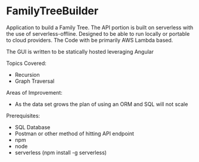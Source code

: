 # FamilyTreeBuilder

Application to build a Family Tree. The API portion is built on serverless with the use of serverless-offline. Designed to be able to run locally or portable to cloud providers.
The Code with be primarily AWS Lambda based.

The GUI is written to be statically hosted leveraging Angular

Topics Covered:
- Recursion
- Graph Traversal

Areas of Improvement:
- As the data set grows the plan of using an ORM and SQL will not scale

Prerequisites:
- SQL Database
- Postman or other method of hitting API endpoint
- npm
- node
- serverless (npm install -g serverless)